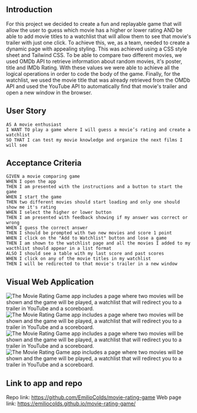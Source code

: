 ## Introduction
For this project we decided to create a fun and replayable game that will allow the user to guess which movie has a higher or lower rating AND be able to add movie titles to a watchlist that will allow them to see that movie's trailer with just one click. To achieve this, we, as a team, needed to create a dynamic page with appealing styling. This was achieved using a CSS style sheet and Tailwind CSS. To be able to compare two different movies, we used OMDb API to retrieve information about random movies, it's poster, title and IMDb Rating. With these values we were able to achieve all the logical operations in order to code the body of the game. Finally, for the watchlist, we used the movie title that was already retrieved from the OMDb API and used the YouTube API to automatically find that movie's trailer and open a new window in the browser.
## User Story
```
AS A movie enthusiast
I WANT TO play a game where I will guess a movie’s rating and create a watchlist
SO THAT I can test my movie knowledge and organize the next films I will see
```
## Acceptance Criteria
```
GIVEN a movie comparing game
WHEN I open the app
THEN I am presented with the instructions and a button to start the game
WHEN I start the game
THEN two different movies should start loading and only one should show me it's rating
WHEN I select the higher or lower button
THEN I am presented with feedback showing if my answer was correct or wrong
WHEN I guess the correct answer
THEN I should be prompted with two new movies and score 1 point
WHEN I click on the "Add to Watchlist" button and lose a game
THEN I am shown to the watchlist page and all the movies I added to my wacthlist should appear in a list format
ALSO I should see a table with my last score and past scores
WHEN I click on any of the movie titles in my watchlist
THEN I will be redirected to that movie's trailer in a new window
```
## Visual Web Application
![The Movie Rating Game app includes a page where two movies will be shown and the game will be played, a watchlist that will redirect you to a trailer in YouTube and a scoreboard.](./Assets/Images/WebPageImages/Screenshot%202024-02-14%20at%203.44.52 p.m..png)
![The Movie Rating Game app includes a page where two movies will be shown and the game will be played, a watchlist that will redirect you to a trailer in YouTube and a scoreboard.](./Assets/Images/WebPageImages/Screenshot%202024-02-14%20at%203.45.24 p.m..png)
![The Movie Rating Game app includes a page where two movies will be shown and the game will be played, a watchlist that will redirect you to a trailer in YouTube and a scoreboard.](./Assets/Images/WebPageImages/Screenshot%202024-02-14%20at%203.46.46 p.m..png)
![The Movie Rating Game app includes a page where two movies will be shown and the game will be played, a watchlist that will redirect you to a trailer in YouTube and a scoreboard.](./Assets/Images/WebPageImages/Screenshot%202024-02-14%20at%203.46.08 p.m..png)
## Link to app and repo
Repo link: https://github.com/EmilioColds/movie-rating-game
Web page link: https://emiliocolds.github.io/movie-rating-game/